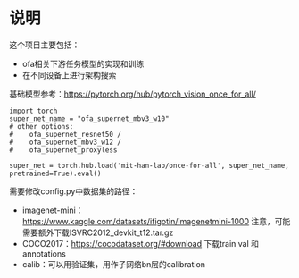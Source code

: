 # 说明
这个项目主要包括：
- ofa相关下游任务模型的实现和训练
- 在不同设备上进行架构搜索

基础模型参考：https://pytorch.org/hub/pytorch_vision_once_for_all/

```
import torch
super_net_name = "ofa_supernet_mbv3_w10" 
# other options: 
#    ofa_supernet_resnet50 / 
#    ofa_supernet_mbv3_w12 / 
#    ofa_supernet_proxyless

super_net = torch.hub.load('mit-han-lab/once-for-all', super_net_name, pretrained=True).eval()
```

需要修改config.py中数据集的路径：
- imagenet-mini：https://www.kaggle.com/datasets/ifigotin/imagenetmini-1000  注意，可能需要额外下载ISVRC2012_devkit_t12.tar.gz
- COCO2017：https://cocodataset.org/#download 下载train val 和 annotations
- calib：可以用验证集，用作子网络bn层的calibration